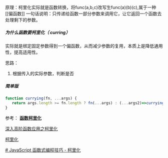 原理：柯里化实际就是函数转换，将func(a,b,c)改写生func(a)(b)(c),属于一种[[偏函数]]
一句话说明：只传递给函数一部分参数来调用它，让它返回一个函数去处理剩下的参数。
##### 为什么函数要柯里化（ curring）
实际就是绑定固定参数得到一个偏函数，从而减少参数的复用，本质上是降低通用性，提高适用性。



思路：
1. 根据传入的实际参数，判断是否

##### 简单版
```js
function currying(fn, ...args) {
   return args.length >= fn.length ? fn(...args) : (...args2)=>currying(fn, ...args, ...args2);
}
```





















参考：
[ **函数柯里化**](https://github.com/ConardLi/awesome-coding-js/blob/master/JavaScript/%E5%87%BD%E6%95%B0%E6%9F%AF%E9%87%8C%E5%8C%96.md)

[ 深入高阶函数应用之柯里化](https://muyiy.cn/blog/6/6.2.html)

[柯里化](https://zh.javascript.info/currying-partials)

[# JavaScript 函数式编程技巧 - 柯里化](https://chinese.freecodecamp.org/news/javascript-han-shu-shi-bian-cheng-ji-qiao-ke-li-hua/)
